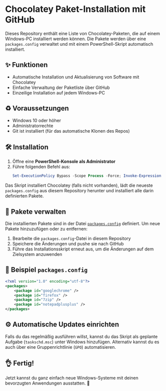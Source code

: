 # Chocolatey Paket-Installation mit GitHub

Dieses Repository enthält eine Liste von Chocolatey-Paketen, die auf einem Windows-PC installiert werden können. Die Pakete werden über eine `packages.config` verwaltet und mit einem PowerShell-Skript automatisch installiert.

## ✨ Funktionen
- Automatische Installation und Aktualisierung von Software mit Chocolatey
- Einfache Verwaltung der Paketliste über GitHub
- Einzeilige Installation auf jedem Windows-PC

## ♻ Voraussetzungen
- Windows 10 oder höher
- Administratorrechte
- Git ist installiert (für das automatische Klonen des Repos)

## 🛠 Installation
1. Öffne eine **PowerShell-Konsole als Administrator**
2. Führe folgenden Befehl aus:
   ```powershell
   Set-ExecutionPolicy Bypass -Scope Process -Force; Invoke-Expression ((New-Object System.Net.WebClient).DownloadString('https://raw.githubusercontent.com/ironbiff/chocolatey/main/install.ps1'))
   ```

Das Skript installiert Chocolatey (falls nicht vorhanden), lädt die neueste `packages.config` aus diesem Repository herunter und installiert alle darin definierten Pakete.

## 📂 Pakete verwalten
Die installierten Pakete sind in der Datei [`packages.config`](packages.config) definiert. Um neue Pakete hinzuzufügen oder zu entfernen:
1. Bearbeite die `packages.config`-Datei in diesem Repository
2. Speichere die Änderungen und pushe sie nach GitHub
3. Führe das Installationsskript erneut aus, um die Änderungen auf dem Zielsystem anzuwenden

## 🚀 Beispiel `packages.config`
```xml
<?xml version="1.0" encoding="utf-8"?>
<packages>
    <package id="googlechrome" />
    <package id="firefox" />
    <package id="7zip" />
    <package id="notepadplusplus" />
</packages>
```

## ⚙ Automatische Updates einrichten
Falls du das regelmäßig ausführen willst, kannst du das Skript als geplante Aufgabe (`taskschd.msc`) unter Windows hinzufügen. Alternativ kannst du es auch über eine Gruppenrichtlinie (`GPO`) automatisieren.

## 👌 Fertig!
Jetzt kannst du ganz einfach neue Windows-Systeme mit deinen bevorzugten Anwendungen ausstatten. 🚀

